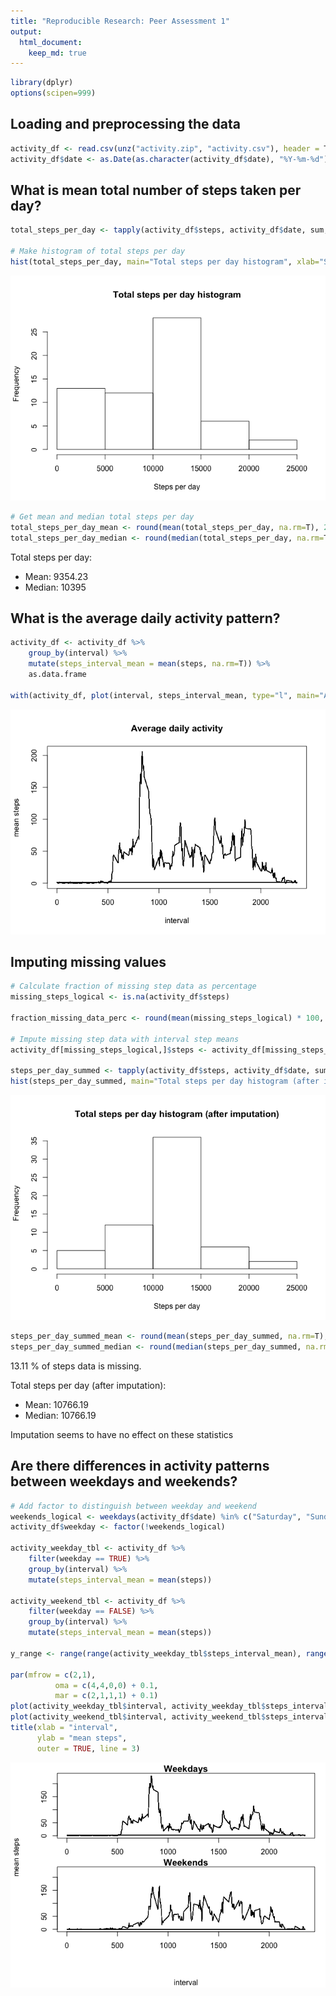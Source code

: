 ```yaml
---
title: "Reproducible Research: Peer Assessment 1"
output: 
  html_document:
    keep_md: true
---
```



```r
library(dplyr)
options(scipen=999)
```

## Loading and preprocessing the data

```r
activity_df <- read.csv(unz("activity.zip", "activity.csv"), header = T, na.strings = "NA")
activity_df$date <- as.Date(as.character(activity_df$date), "%Y-%m-%d")
```


## What is mean total number of steps taken per day?

```r
total_steps_per_day <- tapply(activity_df$steps, activity_df$date, sum, na.rm=T)

# Make histogram of total steps per day
hist(total_steps_per_day, main="Total steps per day histogram", xlab="Steps per day")
```

![](PA1_template_files/figure-html/unnamed-chunk-3-1.png)<!-- -->

```r
# Get mean and median total steps per day
total_steps_per_day_mean <- round(mean(total_steps_per_day, na.rm=T), 2)
total_steps_per_day_median <- round(median(total_steps_per_day, na.rm=T), 2)
```

Total steps per day:

- Mean: 9354.23
- Median: 10395


## What is the average daily activity pattern?

```r
activity_df <- activity_df %>%
    group_by(interval) %>%
    mutate(steps_interval_mean = mean(steps, na.rm=T)) %>%
    as.data.frame

with(activity_df, plot(interval, steps_interval_mean, type="l", main="Average daily activity", ylab="mean steps"))
```

![](PA1_template_files/figure-html/average_daily_activity-1.png)<!-- -->

## Imputing missing values

```r
# Calculate fraction of missing step data as percentage
missing_steps_logical <- is.na(activity_df$steps)

fraction_missing_data_perc <- round(mean(missing_steps_logical) * 100, 2)

# Impute missing step data with interval step means
activity_df[missing_steps_logical,]$steps <- activity_df[missing_steps_logical,]$steps_interval_mean

steps_per_day_summed <- tapply(activity_df$steps, activity_df$date, sum, na.rm=T)
hist(steps_per_day_summed, main="Total steps per day histogram (after imputation)", xlab="Steps per day")
```

![](PA1_template_files/figure-html/unnamed-chunk-4-1.png)<!-- -->

```r
steps_per_day_summed_mean <- round(mean(steps_per_day_summed, na.rm=T), 2)
steps_per_day_summed_median <- round(median(steps_per_day_summed, na.rm=T), 2)
```

13.11 % of steps data is missing.

Total steps per day (after imputation):

- Mean: 10766.19  
- Median: 10766.19

Imputation seems to have no effect on these statistics


## Are there differences in activity patterns between weekdays and weekends?

```r
# Add factor to distinguish between weekday and weekend
weekends_logical <- weekdays(activity_df$date) %in% c("Saturday", "Sunday")
activity_df$weekday <- factor(!weekends_logical)

activity_weekday_tbl <- activity_df %>% 
    filter(weekday == TRUE) %>%
    group_by(interval) %>%
    mutate(steps_interval_mean = mean(steps))

activity_weekend_tbl <- activity_df %>% 
    filter(weekday == FALSE) %>%
    group_by(interval) %>%
    mutate(steps_interval_mean = mean(steps))

y_range <- range(range(activity_weekday_tbl$steps_interval_mean), range(activity_weekend_tbl$steps_interval_mean))

par(mfrow = c(2,1),
          oma = c(4,4,0,0) + 0.1,
          mar = c(2,1,1,1) + 0.1)
plot(activity_weekday_tbl$interval, activity_weekday_tbl$steps_interval_mean, type="l", main="Weekdays", ylim=y_range, ylab="", xlab="")
plot(activity_weekend_tbl$interval, activity_weekend_tbl$steps_interval_mean, type="l", main="Weekends", ylim=y_range, ylab="", xlab="")
title(xlab = "interval",
      ylab = "mean steps",
      outer = TRUE, line = 3)
```

![](PA1_template_files/figure-html/unnamed-chunk-5-1.png)<!-- -->


